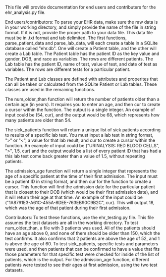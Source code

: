 This file will provide documentation for end users and contributers for the ehr_analysis.py file.

End users/contributors: To parse your EHR data, make sure the raw data is in your working directory, and simply provide the name of the file in string format. If it is not, provide the proper path to your data file. This data file must be in .txt format and tab delimited. The first functions, parse_patient_data and parse_lab_data, will each create a table in a SQLite database called "ehr.db". One will create a Patient table, and the other will create a Lab table. The Patient table has the patient ID as the key value and gender, DOB, and race as variables. The rows are different patients. The Lab table has the patient ID, name of test, value of test, and date of test as variables. The rows are different tests for a particular patient.

The Patient and Lab classes are defined with attributes and properites that can all be taken or calculated from the SQLite Patient or Lab tables. These classes are used in the remaining functions.

The num_older_than function will return the number of patients older than a certain age (in years). It requires you to enter an age, and then cur to create a cursor within the function. The output is a single integer. An example of input could be (54, cur), and the output would be 68, which represents how many patients are older than 54.

The sick_patients function will return a unique list of sick patients according to results of a specific lab test. You must input a lab test in string format, ">" or "<", a value for that lab result, and cur to create a cursor within the function. An example of input could be ("URINALYSIS: RED BLOOD CELLS", ">", 1.5, cur) and the output would be a list of every patient ID that has had a this lab test come back greater than a value of 1.5, without repeating patients. 

The admission_age function will return a single integer that represents the age of a specific patient at the time of their first admission. The input must be a patient ID in string format, and then cur for the function to create a cursor. This function will find the admission date for the particular patient that is closest to their DOB (which would be their first admission date), and it will return their age at that time. An example of the input could be ("1A8791E3-A61C-455A-8DEE-763EB90C9B2C", cur). This will output 18, which was the age of that patient during their first admission.

Contributors: To test these functions, use the ehr_testing.py file. This file assumes the test datasets are all in the working directory. To test num_older_than, a file with 3 patients was used. All of the patients should have an age above 0, and none of them should be older than 150, which the test confirms. It also confirms that 2 patients are above the age of 52, and 1 is above the age of 60. To test sick_patients, specific tests and parameters were used, and then patients that can be confirmed to have a value that fits those parameters for that specific test were checked for inside of the list of patients, which is the output. For the admission_age function, different patients were tested to see their ages at first admission, using the two test datasets.